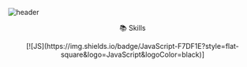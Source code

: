 ![header](https://capsule-render.vercel.app/api?type=waving&color=auto&height=300&section=header&text=JeongHyunGo%20&fontSize=90)

<div align=center>
<p>📚 Skills</p>
[![JS](https://img.shields.io/badge/JavaScript-F7DF1E?style=flat-square&logo=JavaScript&logoColor=black)]
</div>
